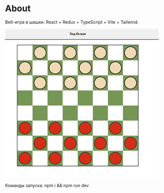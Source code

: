 # About
Веб-игра в шашки.
React + Redux + TypeScript + Vite + Tailwind.

![interface](./public/interface.png)

Команды запуска: npm i && npm run dev

